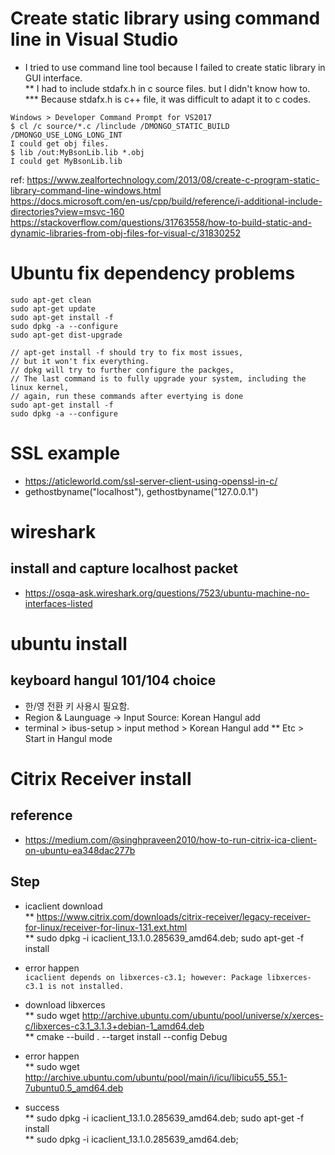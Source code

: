 
# Create static library using command line in Visual Studio
* I tried to use command line tool because I failed to create static library in GUI interface.  
** I had to include stdafx.h in c source files. but I didn't know how to.  
*** Because stdafx.h is c++ file, it was difficult to adapt it to c codes.  
```
Windows > Developer Command Prompt for VS2017
$ cl /c source/*.c /linclude /DMONGO_STATIC_BUILD /DMONGO_USE_LONG_LONG_INT 
I could get obj files.
$ lib /out:MyBsonLib.lib *.obj
I could get MyBsonLib.lib
```
ref: 
https://www.zealfortechnology.com/2013/08/create-c-program-static-library-command-line-windows.html  
https://docs.microsoft.com/en-us/cpp/build/reference/i-additional-include-directories?view=msvc-160  
https://stackoverflow.com/questions/31763558/how-to-build-static-and-dynamic-libraries-from-obj-files-for-visual-c/31830252

# Ubuntu fix dependency problems
```
sudo apt-get clean
sudo apt-get update
sudo apt-get install -f
sudo dpkg -a --configure
sudo apt-get dist-upgrade

// apt-get install -f should try to fix most issues,
// but it won't fix everything.
// dpkg will try to further configure the packges, 
// The last command is to fully upgrade your system, including the linux kernel,
// again, run these commands after evertying is done
sudo apt-get install -f
sudo dpkg -a --configure
```


# SSL example
* https://aticleworld.com/ssl-server-client-using-openssl-in-c/
* gethostbyname("localhost"), gethostbyname("127.0.0.1")

# wireshark 
## install and capture localhost packet
* https://osqa-ask.wireshark.org/questions/7523/ubuntu-machine-no-interfaces-listed


# ubuntu install
## keyboard hangul 101/104 choice
* 한/영 전환 키 사용시 필요함. 
* Region & Launguage -> Input Source: Korean Hangul add
* terminal > ibus-setup > input method > Korean Hangul add
** Etc > Start in Hangul mode 


# Citrix Receiver install

## reference
* https://medium.com/@singhpraveen2010/how-to-run-citrix-ica-client-on-ubuntu-ea348dac277b
## Step
* icaclient download  
** https://www.citrix.com/downloads/citrix-receiver/legacy-receiver-for-linux/receiver-for-linux-131.ext.html  
** sudo dpkg -i icaclient_13.1.0.285639_amd64.deb; sudo apt-get -f install

* error happen  
```icaclient depends on libxerces-c3.1; however: Package libxerces-c3.1 is not installed. ```  
* download libxerces  
** sudo wget http://archive.ubuntu.com/ubuntu/pool/universe/x/xerces-c/libxerces-c3.1_3.1.3+debian-1_amd64.deb  
** cmake --build . --target install --config Debug  
* error happen   
** sudo wget  	http://archive.ubuntu.com/ubuntu/pool/main/i/icu/libicu55_55.1-7ubuntu0.5_amd64.deb  
* success  
** sudo dpkg -i icaclient_13.1.0.285639_amd64.deb; sudo apt-get -f install  
** sudo dpkg -i icaclient_13.1.0.285639_amd64.deb; 






